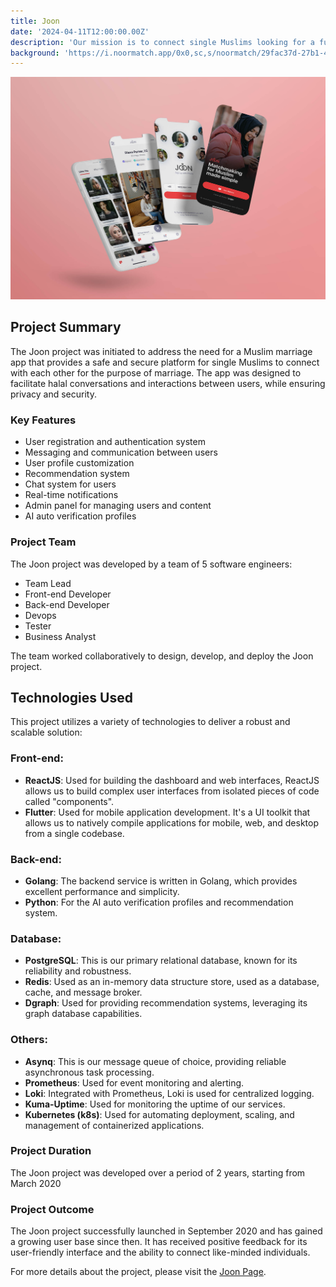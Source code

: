 ```yaml
---
title: Joon
date: '2024-04-11T12:00:00.00Z'
description: 'Our mission is to connect single Muslims looking for a fulfilling Marriage'
background: 'https://i.noormatch.app/0x0,sc,s/noormatch/29fac37d-27b1-42b3-a522-d4a63809aae4/image/90393b62-17ed-4789-8852-df6d68c70f49.jpg'
---
```


![Joon](./joon3.png)

## Project Summary

The Joon project was initiated to address the need for a Muslim marriage app that provides a safe and secure platform for single Muslims to connect with each other for the purpose of marriage. The app was designed to facilitate halal conversations and interactions between users, while ensuring privacy and security.


### Key Features

- User registration and authentication system
- Messaging and communication between users
- User profile customization
- Recommendation system
- Chat system for users
- Real-time notifications
- Admin panel for managing users and content
- AI auto verification profiles

### Project Team

The Joon project was developed by a team of 5 software engineers:

- Team Lead
- Front-end Developer
- Back-end Developer
- Devops
- Tester
- Business Analyst

The team worked collaboratively to design, develop, and deploy the Joon project.

## Technologies Used

This project utilizes a variety of technologies to deliver a robust and scalable solution:

### Front-end:
- **ReactJS**: Used for building the dashboard and web interfaces, ReactJS allows us to build complex user interfaces from isolated pieces of code called "components".
- **Flutter**: Used for mobile application development. It's a UI toolkit that allows us to natively compile applications for mobile, web, and desktop from a single codebase.

### Back-end:
- **Golang**: The backend service is written in Golang, which provides excellent performance and simplicity.
- **Python**: For the AI auto verification profiles and recommendation system.

### Database:
- **PostgreSQL**: This is our primary relational database, known for its reliability and robustness.
- **Redis**: Used as an in-memory data structure store, used as a database, cache, and message broker.
- **Dgraph**: Used for providing recommendation systems, leveraging its graph database capabilities.

### Others:
- **Asynq**: This is our message queue of choice, providing reliable asynchronous task processing.
- **Prometheus**: Used for event monitoring and alerting.
- **Loki**: Integrated with Prometheus, Loki is used for centralized logging.
- **Kuma-Uptime**: Used for monitoring the uptime of our services.
- **Kubernetes (k8s)**: Used for automating deployment, scaling, and management of containerized applications.

### Project Duration

The Joon project was developed over a period of 2 years, starting from March 2020

### Project Outcome

The Joon project successfully launched in September 2020 and has gained a growing user base since then. It has received positive feedback for its user-friendly interface and the ability to connect like-minded individuals.

For more details about the project, please visit the [Joon Page](https://myjoon.app/).